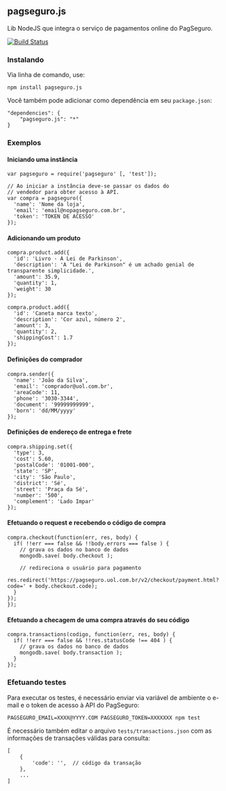 ## pagseguro.js

Lib NodeJS que integra o serviço de pagamentos online do PagSeguro.

[![Build Status](https://travis-ci.org/gustavopaes/pagseguro.js.png?branch=master)](https://travis-ci.org/gustavopaes/pagseguro.js)

### Instalando

Via linha de comando, use:

    npm install pagseguro.js

Você também pode adicionar como dependência em seu `package.json`:

    "dependencies": {
        "pagseguro.js": "*"
    }

### Exemplos

#### Iniciando uma instância

    var pagseguro = require('pagseguro' [, 'test']);
    
    // Ao iniciar a instância deve-se passar os dados do
    // vendedor para obter acesso à API.
    var compra = pagseguro({
      'name': 'Nome da loja',
      'email': 'email@nopagseguro.com.br',
      'token': 'TOKEN DE ACESSO'
    });

#### Adicionando um produto

    compra.product.add({
      'id': 'Livro - A Lei de Parkinson',
      'description': 'A "Lei de Parkinson" é um achado genial de transparente simplicidade.',
      'amount': 35.9,
      'quantity': 1,
      'weight': 30
    });

    compra.product.add({
      'id': 'Caneta marca texto',
      'description': 'Cor azul, número 2',
      'amount': 3,
      'quantity': 2,
      'shippingCost': 1.7
    });

#### Definições do comprador

    compra.sender({
      'name': 'João da Silva',
      'email': 'comprador@uol.com.br',
      'areaCode': 11,
      'phone': '3030-3344',
      'document': '99999999999',
      'born': 'dd/MM/yyyy'
    });

#### Definições de endereço de entrega e frete

    compra.shipping.set({
      'type': 3,
      'cost': 5.60,
      'postalCode': '01001-000',
      'state': 'SP',
      'city': 'São Paulo',
      'district': 'Sé',
      'street': 'Praça da Sé',
      'number': '500',
      'complement': 'Lado Impar'
    });

#### Efetuando o request e recebendo o código de compra

    compra.checkout(function(err, res, body) {
      if( !!err === false && !!body.errors === false ) {
        // grava os dados no banco de dados
        mongodb.save( body.checkout );

        // redireciona o usuário para pagamento
        res.redirect('https://pagseguro.uol.com.br/v2/checkout/payment.html?code=' + body.checkout.code);
      }
    });
    });

#### Efetuando a checagem de uma compra através do seu código

    compra.transactions(codigo, function(err, res, body) {
      if( !!err === false && !!res.statusCode !== 404 ) {
        // grava os dados no banco de dados
        mongodb.save( body.transaction );
      }
    });

### Efetuando testes

Para executar os testes, é necessário enviar via variável de ambiente o e-mail e o token de acesso à API do PagSeguro:

`PAGSEGURO_EMAIL=XXXX@YYYY.COM PAGSEGURO_TOKEN=XXXXXXX npm test`

É necessário também editar o arquivo `tests/transactions.json` com as informações de transações válidas para consulta:

    [
        {
            'code': '',  // código da transação
        },
        ...
    ]

